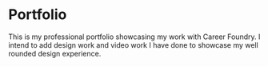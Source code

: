 # Portfolio
This is my professional portfolio showcasing my work with Career Foundry.
I intend to add design work and video work I have done to showcase my well
rounded design experience. 